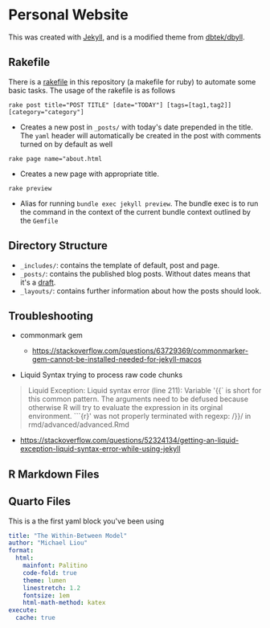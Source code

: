 Personal Website
===

This was created with [Jekyll](https://jekyllrb.com/), and is a modified theme from [dbtek/dbyll](https://github.com/dbtek/dbyll).


## Rakefile

There is a [rakefile](https://github.com/ruby/rake) in this repository (a makefile for ruby) to automate some basic tasks. The usage of the rakefile is as follows

`rake post title="POST TITLE" [date="TODAY"] [tags=[tag1,tag2]] [category="category"]`
  - Creates a new post in `_posts/` with today's date prepended in the title. The `yaml` header will automatically be created in the post with comments turned on by default as well

`rake page name="about.html`
  - Creates a new page with appropriate title.

`rake preview`
  - Alias for running `bundle exec jekyll preview`. The bundle exec is to run the command in the context of the current bundle context outlined by the `Gemfile`


## Directory Structure

* `_includes/`:  contains the template of default, post and page.
* `_posts/`: contains the published blog posts. Without dates means that it's a [draft](https://jekyllrb.com/docs/posts/).
* `_layouts/`: contains further information about how the posts should look.

## Troubleshooting

* commonmark gem
  * https://stackoverflow.com/questions/63729369/commonmarker-gem-cannot-be-installed-needed-for-jekyll-macos

* Liquid Syntax trying to process raw code chunks

> Liquid Exception: Liquid syntax error (line 211): Variable '{{` is short for this common pattern. The arguments need to be defused because otherwise R will try to evaluate the expression in its orginal environment. ```{r}' was not properly terminated with regexp: /\}\}/ in rmd/advanced/advanced.Rmd

  * https://stackoverflow.com/questions/52324134/getting-an-liquid-exception-liquid-syntax-error-while-using-jekyll
  
## R Markdown Files

## Quarto Files

This is a the first yaml block you've been using

``` yaml
title: "The Within-Between Model"
author: "Michael Liou"
format: 
  html:
    mainfont: Palitino
    code-fold: true
    theme: lumen
    linestretch: 1.2
    fontsize: 1em
    html-math-method: katex
execute:
  cache: true
```

